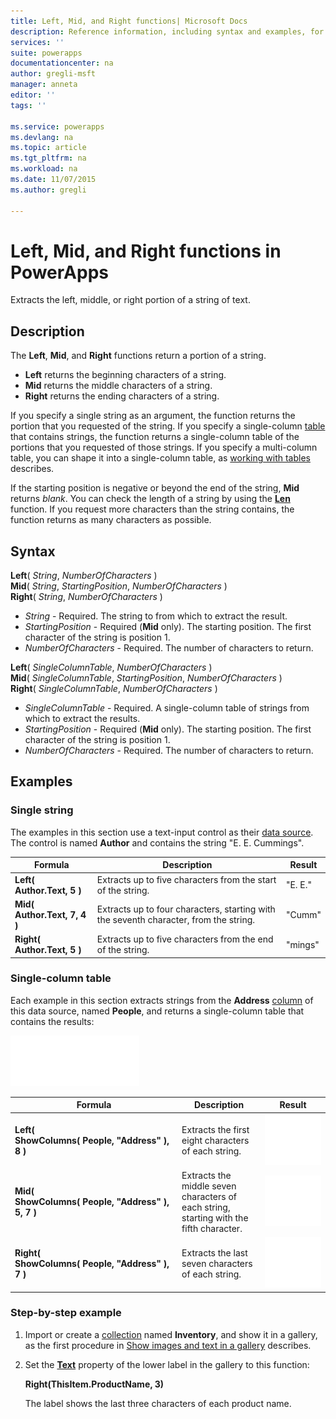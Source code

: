 ```yaml
---
title: Left, Mid, and Right functions| Microsoft Docs
description: Reference information, including syntax and examples, for the Left, Mid, and Right functions in PowerApps
services: ''
suite: powerapps
documentationcenter: na
author: gregli-msft
manager: anneta
editor: ''
tags: ''

ms.service: powerapps
ms.devlang: na
ms.topic: article
ms.tgt_pltfrm: na
ms.workload: na
ms.date: 11/07/2015
ms.author: gregli

---
```

# Left, Mid, and Right functions in PowerApps
Extracts the left, middle, or right portion of a string of text.

## Description
The **Left**, **Mid**, and **Right** functions return a portion of a string.

* **Left** returns the beginning characters of a string.
* **Mid** returns the middle characters of a string.
* **Right** returns the ending characters of a string.

If you specify a single string as an argument, the function returns the portion that you requested of the string. If you specify a single-column [table](../working-with-tables.md) that contains strings, the function returns a single-column table of the portions that you requested of those strings. If you specify a multi-column table, you can shape it into a single-column table, as [working with tables](../working-with-tables.md) describes.

If the starting position is negative or beyond the end of the string, **Mid** returns *blank*.  You can check the length of a string by using the **[Len](function-len.md)** function. If you request more characters than the string contains, the function returns as many characters as possible.

## Syntax
**Left**( *String*, *NumberOfCharacters* )<br>**Mid**( *String*, *StartingPosition*, *NumberOfCharacters* )<br>**Right**( *String*, *NumberOfCharacters* )

* *String* - Required. The string to from which to extract the result.
* *StartingPosition* - Required (**Mid** only).  The starting position.  The first character of the string is position 1.
* *NumberOfCharacters* - Required.  The number of characters to return.

**Left**( *SingleColumnTable*, *NumberOfCharacters* )<br>**Mid**( *SingleColumnTable*, *StartingPosition*, *NumberOfCharacters* )<br>**Right**( *SingleColumnTable*, *NumberOfCharacters* )

* *SingleColumnTable* - Required. A single-column table of strings from which to extract the results.
* *StartingPosition* - Required (**Mid** only).  The starting position.  The first character of the string is position 1.
* *NumberOfCharacters* - Required.  The number of characters to return.

## Examples
### Single string
The examples in this section use a text-input control as their [data source](../maker/working-with-data-sources.md). The control is named **Author** and contains the string "E. E. Cummings".

| Formula | Description | Result |
| --- | --- | --- |
| **Left( Author.Text, 5 )** |Extracts up to five characters from the start of the string. |"E. E." |
| **Mid( Author.Text, 7, 4 )** |Extracts up to four characters, starting with the seventh character, from the string. |"Cumm" |
| **Right( Author.Text, 5 )** |Extracts up to five characters from the end of the string. |"mings" |

### Single-column table
Each example in this section extracts strings from the **Address** [column](../working-with-tables.md#columns) of this data source, named **People**, and returns a single-column table that contains the results:

![](media/function-left-mid-right/people-table.png)

| Formula | Description | Result |
| --- | --- | --- |
| **Left( ShowColumns(&nbsp;People,&nbsp;"Address"&nbsp;), 8 )** |Extracts the first eight characters of each string. |<style> img { max-width: none } </style> ![](media/function-left-mid-right/people-table-left.png) |
| **Mid( ShowColumns(&nbsp;People,&nbsp;"Address"&nbsp;), 5, 7 )** |Extracts the middle seven characters of each string, starting with the fifth character. |![](media/function-left-mid-right/people-table-mid.png) |
| **Right( ShowColumns(&nbsp;People,&nbsp;"Address"&nbsp;), 7 )** |Extracts the last seven characters of each string. |![](media/function-left-mid-right/people-table-right.png) |

### Step-by-step example
1. Import or create a [collection](../maker/working-with-data-sources.md#collections) named **Inventory**, and show it in a gallery, as the first procedure in [Show images and text in a gallery](../maker/show-images-text-gallery-sort-filter.md) describes.
2. Set the **[Text](../controls/properties-core.md)** property of the lower label in the gallery to this function:
   
    **Right(ThisItem.ProductName, 3)**
   
    The label shows the last three characters of each product name.

